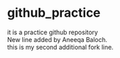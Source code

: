 # github_practice
it is a practice github repository <br>
New line added by Aneeqa Baloch.<br>
this is my second additional fork line.

